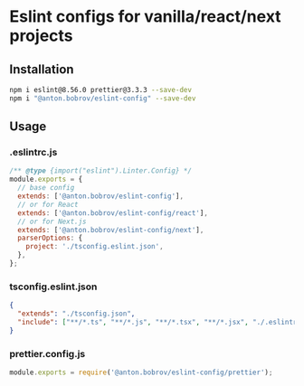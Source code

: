 # Eslint configs for vanilla/react/next projects

## Installation

```bash
npm i eslint@8.56.0 prettier@3.3.3 --save-dev
npm i "@anton.bobrov/eslint-config" --save-dev
```

## Usage

### .eslintrc.js

```js
/** @type {import("eslint").Linter.Config} */
module.exports = {
  // base config
  extends: ['@anton.bobrov/eslint-config'],
  // or for React
  extends: ['@anton.bobrov/eslint-config/react'],
  // or for Next.js
  extends: ['@anton.bobrov/eslint-config/next'],
  parserOptions: {
    project: './tsconfig.eslint.json',
  },
};

```

### tsconfig.eslint.json

```json
{
  "extends": "./tsconfig.json",
  "include": ["**/*.ts", "**/*.js", "**/*.tsx", "**/*.jsx", "./.eslintrc.js"]
}

```

### prettier.config.js

```js
module.exports = require('@anton.bobrov/eslint-config/prettier');

```